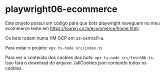 # playwright06-ecommerce

Este projeto possui um código para que bots playwright naveguem no meu ecommerce teste em https://louren.co.in/ecommerce/home.html.

Os bots rodam numa VM GCP em us-central1-a.

Para rodar o projeto: `npx ts-node src/index.ts`

Para ver o conteúdo dos cookies dos bots: `npx ts-node src/fetchDb.ts`. Isso fará o download do arquivo ./allCookies.json contendo todos os cookies.